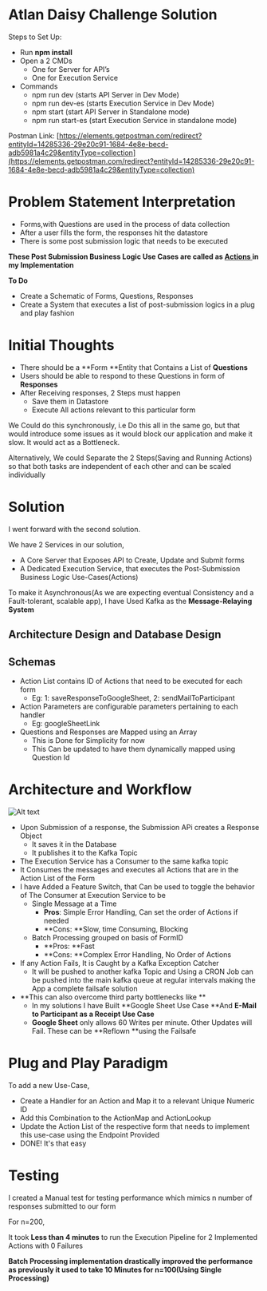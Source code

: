 

# Atlan Daisy Challenge Solution

Steps to Set Up: 



* Run **npm install**
* Open a 2 CMDs 
    * One for Server for API’s
    * One for Execution Service
* Commands
    * npm run dev (starts API Server in Dev Mode)
    * npm run dev-es (starts Execution Service in Dev Mode)
    * npm start (start API Server in Standalone mode)
    * npm run start-es (start Execution Service in standalone mode)

Postman Link: [https://elements.getpostman.com/redirect?entityId=14285336-29e20c91-1684-4e8e-becd-adb5981a4c29&entityType=collection](https://elements.getpostman.com/redirect?entityId=14285336-29e20c91-1684-4e8e-becd-adb5981a4c29&entityType=collection)


# Problem Statement Interpretation



* Forms,with Questions are used in the process of data collection
* After a user fills the form, the responses hit the datastore
* There is some post submission logic that needs to be executed

**These Post Submission Business Logic Use Cases  are called as <span style="text-decoration:underline;">Actions </span>in my Implementation**

**To Do**



* Create a Schematic of Forms, Questions, Responses
* Create a System that executes a list of post-submission logics in a plug and play fashion


# Initial Thoughts



* There should be a **Form **Entity that Contains a List of **Questions**
* Users should be able to respond to these Questions in form of **Responses**
* After Receiving responses, 2 Steps must happen
    * Save them in Datastore
    * Execute All actions relevant to this particular form

We Could do this synchronously, i.e Do this all in the same go, but that would introduce some issues as it would block our application and make it slow. It would act as a Bottleneck.

Alternatively, We could Separate the 2 Steps(Saving and Running Actions) so that both tasks are independent of each other and can be scaled individually


# Solution

I went forward with the second solution.

We have 2 Services in our solution,



* A Core Server that Exposes API to Create, Update and Submit forms
* A Dedicated Execution Service, that executes the Post-Submission Business Logic Use-Cases(Actions)

To make it Asynchronous(As we are expecting eventual Consistency and a Fault-tolerant, scalable app), I have Used Kafka as the **Message-Relaying System**


## Architecture Design and Database Design


## Schemas






* Action List contains ID of Actions that need to be executed for each form
    * Eg: 1: saveResponseToGoogleSheet, 2: sendMailToParticipant
* Action Parameters are configurable parameters pertaining to each handler
    * Eg: googleSheetLink
* Questions and Responses are Mapped using an Array
    * This is Done for Simplicity for now
    * This Can be updated to have them dynamically mapped using Question Id


# Architecture and Workflow

![Alt text]("https://drive.google.com/file/d/1YYXu_PKSZuMh77SeR0q7H2cS5L8o8Gg1/view?usp=drive_link")




* Upon Submission of a response, the Submission APi creates a Response Object
    * It saves it in the Database
    * It publishes it to the Kafka Topic
* The Execution Service has a Consumer to the same kafka topic
* It Consumes the messages and executes all Actions that are in the Action List of the Form
* I have Added a Feature Switch, that Can be used to toggle the behavior of The Consumer at Execution Service to be 
    * Single Message at a Time
        * **Pros**: Simple Error Handling, Can set the order of Actions if needed
        * **Cons: **Slow, time Consuming, Blocking
    * Batch Processing grouped on basis of FormID
        * **Pros: **Fast
        * **Cons: **Complex Error Handling, No Order of Actions
* If any Action Fails, It is Caught by a Kafka Exception Catcher
    * It will be pushed to another kafka Topic and Using a CRON Job can be pushed into the main kafka queue at regular intervals making the App a complete failsafe solution
* **This can also overcome third party bottlenecks like **
    * In my solutions I have Built **Google Sheet Use Case **And **E-Mail to Participant as a Receipt Use Case**
    * **Google Sheet** only allows 60 Writes per minute. Other Updates will Fail. These can be **Reflown **using the Failsafe


# Plug and Play Paradigm

To add a new Use-Case,



* Create a Handler for an Action and Map it to a relevant Unique Numeric ID
* Add this Combination to the ActionMap and ActionLookup
* Update the Action List of the respective form that needs to implement this use-case using the Endpoint Provided
* DONE! It's that easy


# Testing

I created a Manual test for testing performance which mimics n number of responses submitted to our form

For n=200,

It took **Less than 4 minutes** to run the Execution Pipeline for 2 Implemented Actions with 0 Failures

**Batch Processing implementation drastically improved the performance as previously it used to take 10 Minutes for n=100(Using Single Processing)**
